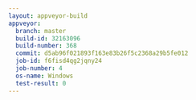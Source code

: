 ```yaml
---
layout: appveyor-build
appveyor:
  branch: master
  build-id: 32163096
  build-number: 368
  commit: d5ab96f021893f163e83b26f5c2368a29b5fe012
  job-id: f6fisd4qg2jqny24
  job-number: 4
  os-name: Windows
  test-result: 0
---
```

